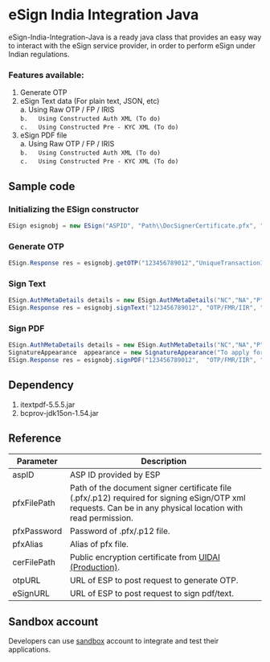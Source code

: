 # eSign India Integration Java  
eSign-India-Integration-Java is a ready java class that provides an easy way to interact with the eSign service provider, in order to perform eSign under Indian regulations. 

### Features available:
1.	Generate OTP
2.	eSign Text data (For plain text, JSON, etc)   
   a.	Using Raw OTP / FP / IRIS    
  `b.	Using Constructed Auth XML (To do)`     
  `c.	Using Constructed Pre - KYC XML (To do)`     
3.	eSign PDF file    
   a.	Using Raw OTP / FP / IRIS   
  `b.	Using Constructed Auth XML (To do)`   
  `c.	Using Constructed Pre - KYC XML (To do)`    

## Sample code 
### Initializing the ESign constructor
~~~Java
ESign esignobj = new ESign("ASPID", "Path\\DocSignerCertificate.pfx", "pfxpassword", "pfxalias", "Path\\uidai_auth_prod.cer", "GetOTPURL", "SignDocURL");
~~~
### Generate OTP
~~~Java
ESign.Response res = esignobj.getOTP("123456789012","UniqueTransactionID");
~~~
### Sign Text
~~~Java
ESign.AuthMetaDetails details = new ESign.AuthMetaDetails("NC","NA","P","560103","NA","EMSANDBOX");
ESign.Response res = esignobj.signText("123456789012", "OTP/FMR/IIR", " UniqueTransactionID ", "texttosign", details, AuthMode.FP);
~~~
### Sign PDF
~~~Java
ESign.AuthMetaDetails details = new ESign.AuthMetaDetails("NC","NA","P","560103","NA","EMSANDBOX");
SignatureAppearance  appearance = new SignatureAppearance("To apply for loan","Bangalore",new Rectangle(25,25,250,250),1);
ESign.Response res = esignobj.signPDF("123456789012",  "OTP/FMR/IIR", " UniqueTransactionID ",  "PATH\\input.pdf",  "PATH \\output.pdf",  details, appearance ,  AuthMode.OTP);
~~~

## Dependency
1. itextpdf-5.5.5.jar
2. bcprov-jdk15on-1.54.jar

## Reference
Parameter|Description
----------------- | -------------
aspID       |ASP ID provided by ESP
pfxFilePath|Path of the document signer certificate file (.pfx/.p12) required for signing eSign/OTP xml requests. Can be in any physical location with read permission. 
pfxPassword	|Password of .pfx/.p12 file. 
pfxAlias|Alias of pfx file. 
cerFilePath|Public encryption certificate from [UIDAI (Production)](https://developer.uidai.gov.in/site/sites/default/files/uidai_auth_prod.cer). 
otpURL|URL of ESP to post request to generate OTP. 
eSignURL|URL of ESP to post request to sign pdf/text.

## Sandbox account
Developers can use [sandbox](https://server2.e-mudhra.com:8443/eServicesSandbox/) account to integrate and test their applications.
